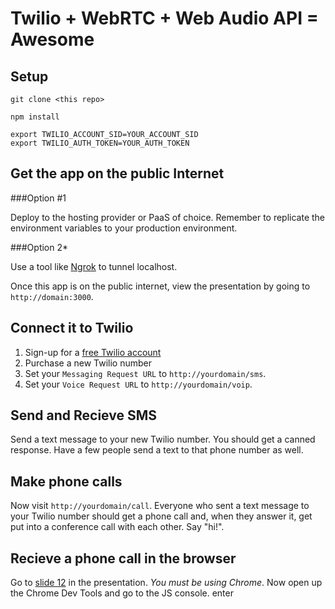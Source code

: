 # Twilio + WebRTC + Web Audio API = Awesome

## Setup

`git clone <this repo>`

`npm install`

```
export TWILIO_ACCOUNT_SID=YOUR_ACCOUNT_SID
export TWILIO_AUTH_TOKEN=YOUR_AUTH_TOKEN
```

## Get the app on the public Internet

###Option #1

Deploy to the hosting provider or PaaS of choice. Remember to replicate the environment variables to your production environment.

###Option 2*

Use a tool like [Ngrok](http://ngrok.com) to tunnel localhost.

Once this app is on the public internet, view the presentation by going to `http://domain:3000`.




## Connect it to Twilio

1) Sign-up for a [free Twilio account](http://twilio.com/try-twilio)
2) Purchase a new Twilio number
3) Set your `Messaging Request URL` to `http://yourdomain/sms`.
4) Set your `Voice Request URL` to `http://yourdomain/voip`.

## Send and Recieve SMS

Send a text message to your new Twilio number. You should get a canned response. Have a few people send a text to that phone number as well.

## Make phone calls

Now visit `http://yourdomain/call`. Everyone who sent a text message to your Twilio number should get a phone call and, when they answer it, get put into a conference call with each other. Say "hi!".

## Recieve a phone call in the browser

Go to [slide 12](http://localhost:3000/#/12) in the presentation. *You must be using Chrome*. Now open up the Chrome Dev Tools and go to the JS console. enter


